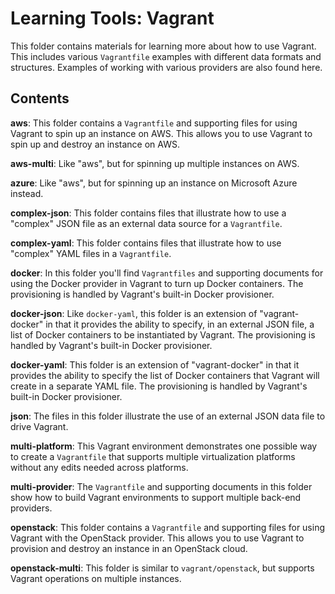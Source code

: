 # Learning Tools: Vagrant

This folder contains materials for learning more about how to use Vagrant. This includes various `Vagrantfile` examples with different data formats and structures. Examples of working with various providers are also found here.

## Contents

**aws**: This folder contains a `Vagrantfile` and supporting files for using Vagrant to spin up an instance on AWS. This allows you to use Vagrant to spin up and destroy an instance on AWS.

**aws-multi**: Like "aws", but for spinning up multiple instances on AWS.

**azure**: Like "aws", but for spinning up an instance on Microsoft Azure instead.

**complex-json**: This folder contains files that illustrate how to use a "complex" JSON file as an external data source for a `Vagrantfile`.

**complex-yaml**: This folder contains files that illustrate how to use "complex" YAML files in a `Vagrantfile`.

**docker**: In this folder you'll find `Vagrantfiles` and supporting documents for using the Docker provider in Vagrant to turn up Docker containers. The provisioning is handled by Vagrant's built-in Docker provisioner.

**docker-json**: Like `docker-yaml`, this folder is an extension of "vagrant-docker" in that it provides the ability to specify, in an external JSON file, a list of Docker containers to be instantiated by Vagrant. The provisioning is handled by Vagrant's built-in Docker provisioner.

**docker-yaml**: This folder is an extension of "vagrant-docker" in that it provides the ability to specify the list of Docker containers that Vagrant will create in a separate YAML file. The provisioning is handled by Vagrant's built-in Docker provisioner.

**json**: The files in this folder illustrate the use of an external JSON data file to drive Vagrant.

**multi-platform**: This Vagrant environment demonstrates one possible way to create a `Vagrantfile` that supports multiple virtualization platforms without any edits needed across platforms.

**multi-provider**: The `Vagrantfile` and supporting documents in this folder show how to build Vagrant environments to support multiple back-end providers.

**openstack**: This folder contains a `Vagrantfile` and supporting files for using Vagrant with the OpenStack provider. This allows you to use Vagrant to provision and destroy an instance in an OpenStack cloud.

**openstack-multi**: This folder is similar to `vagrant/openstack`, but supports Vagrant operations on multiple instances.
